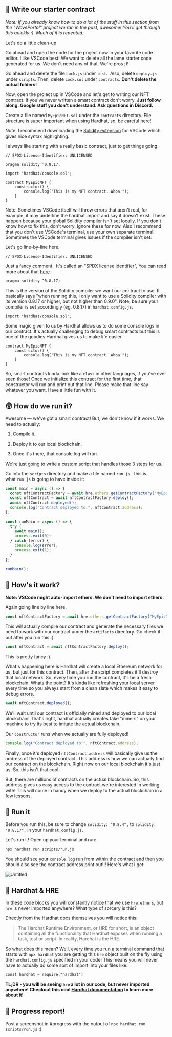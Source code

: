 ## 📝 Write our starter contract

*Note: If you already know how to do a lot of the stuff in this section from the "WavePortal" project we ran in the past, awesome! You'll get through this quickly :). Much of it is repeated.*

Let's do a little clean-up.

Go ahead and open the code for the project now in your favorite code editor. I like VSCode best! We want to delete all the lame starter code generated for us. We don't need any of that. We're pros ;)!

Go ahead and delete the file `Lock.js` under `test`.  Also, delete `deploy.js` under `scripts`. Then, delete `Lock.sol` under `contracts`. **Don't delete the actual folders!**

Now, open the project up in VSCode and let's get to writing our NFT contract. If you've never written a smart contract don't worry. **Just follow along. Google stuff you don't understand. Ask questions in Discord.**

Create a file named `MyEpicNFT.sol` under the `contracts` directory. File structure is super important when using Hardhat, so, be careful here!

Note: I recommend downloading the [Solidity extension](https://marketplace.visualstudio.com/items?itemName=JuanBlanco.solidity) for VSCode which gives nice syntax highlighting.

I always like starting with a really basic contract, just to get things going.

```solidity
// SPDX-License-Identifier: UNLICENSED

pragma solidity ^0.8.17;

import "hardhat/console.sol";

contract MyEpicNFT {
    constructor() {
        console.log("This is my NFT contract. Whoa!");
    }
}
```

Note: Sometimes VSCode itself will throw errors that aren't real, for example, it may underline the hardhat import and say it doesn't exist. These happen because your global Solidity compiler isn't set locally. If you don't know how to fix this, don't worry. Ignore these for now. Also I recommend that you don't use VSCode's terminal, use your own separate terminal! Sometimes the VSCode terminal gives issues if the compiler isn't set.

Let's go line-by-line here.

```solidity
// SPDX-License-Identifier: UNLICENSED
```

Just a fancy comment.  It's called an "SPDX license identifier", You can read more about that [here](https://spdx.org/licenses/).

```solidity
pragma solidity ^0.8.17;
```

This is the version of the Solidity compiler we want our contract to use. It basically says "when running this, I only want to use a Solidity compiler with its version 0.8.17 or higher, but not higher than 0.9.0". Note, be sure your compiler is set accordingly (eg. 0.8.17) in `hardhat.config.js`.

```solidity
import "hardhat/console.sol";
```

Some magic given to us by Hardhat allows us to do some console logs in our contract. It's actually challenging to debug smart contracts but this is one of the goodies Hardhat gives us to make life easier.

```solidity
contract MyEpicNFT {
    constructor() {
        console.log("This is my NFT contract. Whoa!");
    }
}
```

So, smart contracts kinda look like a `class` in other languages, if you've ever seen those! Once we initialize this contract for the first time, that constructor will run and print out that line. Please make that line say whatever you want. Have a little fun with it.

## 😲 How do we run it?

Awesome — we've got a smart contract! But, we don't know if it works. We need to actually:

1. Compile it.

2. Deploy it to our local blockchain.

3. Once it's there, that console.log will run.

We're just going to write a custom script that handles those 3 steps for us.

Go into the `scripts` directory and make a file named `run.js`.  This is what `run.js` is going to have inside it:

```javascript
const main = async () => {
  const nftContractFactory = await hre.ethers.getContractFactory('MyEpicNFT');
  const nftContract = await nftContractFactory.deploy();
  await nftContract.deployed();
  console.log("Contract deployed to:", nftContract.address);
};

const runMain = async () => {
  try {
    await main();
    process.exit(0);
  } catch (error) {
    console.log(error);
    process.exit(1);
  }
};

runMain();
```

## 🤔 How's it work?

**Note: VSCode might auto-import ethers. We don't need to import ethers.**

Again going line by line here.

```javascript
const nftContractFactory = await hre.ethers.getContractFactory("MyEpicNFT");
```

This will actually compile our contract and generate the necessary files we need to work with our contract under the `artifacts` directory. Go check it out after you run this :).

```javascript
const nftContract = await nftContractFactory.deploy();
```

This is pretty fancy :).

What's happening here is Hardhat will create a local Ethereum network for us, but just for this contract. Then, after the script completes it'll destroy that local network. So, every time you run the contract, it'll be a fresh blockchain. Whats the point? It's kinda like refreshing your local server every time so you always start from a clean slate which makes it easy to debug errors.

```javascript
await nftContract.deployed();
```

We'll wait until our contract is officially mined and deployed to our local blockchain! That's right, hardhat actually creates fake "miners" on your machine to try its best to imitate the actual blockchain. 

Our `constructor` runs when we actually are fully deployed!


```javascript
console.log("Contract deployed to:", nftContract.address);
```

Finally, once it's deployed `nftContract.address` will basically give us the address of the deployed contract. This address is how we can actually find our contract on the blockchain. Right now on our local blockchain it's just us. So, this isn't that cool.

But, there are millions of contracts on the actual blockchain. So, this address gives us easy access to the contract we're interested in working with! This will come in handy when we deploy to the actual blockchain in a few lessons.

## 💨 Run it

Before you run this, be sure to change `solidity: "0.8.4",` to `solidity: "0.8.17",` in your `hardhat.config.js`.

Let's run it! Open up your terminal and run:

```bash
npx hardhat run scripts/run.js
```

You should see your `console.log` run from within the contract and then you should also see the contract address print out!!! Here's what I get:

![Untitled](https://i.imgur.com/CSBimfv.png)

## 🎩 Hardhat & HRE

In these code blocks you will constantly notice that we use `hre.ethers`, but `hre` is never imported anywhere? What type of sorcery is this?

Directly from the Hardhat docs themselves you will notice this:

> The Hardhat Runtime Environment, or HRE for short, is an object containing all the functionality that Hardhat exposes when running a task, test or script. In reality, Hardhat is the HRE.

So what does this mean? Well, every time you run a terminal command that starts with `npx hardhat` you are getting this `hre` object built on the fly using the `hardhat.config.js` specified in your code! This means you will never have to actually do some sort of import into your files like:

`const hardhat = require("hardhat")`

**TL;DR - you will be seeing `hre` a lot in our code, but never imported anywhere! Checkout this cool [Hardhat documentation](https://hardhat.org/advanced/hardhat-runtime-environment.html) to learn more about it!**

## 🚨 Progress report!

Post a screenshot in #progress with the output of `npx hardhat run scripts/run.js` :).
